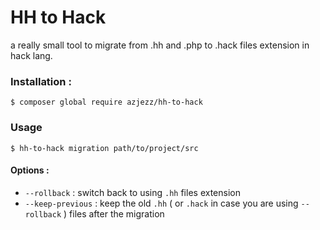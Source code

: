 # HH to Hack

a really small tool to migrate from .hh and .php to .hack files extension in hack lang.

### Installation :
```console
$ composer global require azjezz/hh-to-hack
```

### Usage

```console
$ hh-to-hack migration path/to/project/src
```

#### Options :
  - `--rollback` : switch back to using `.hh` files extension
  - `--keep-previous` : keep the old `.hh` ( or `.hack` in case you are using `--rollback` ) files after the migration
